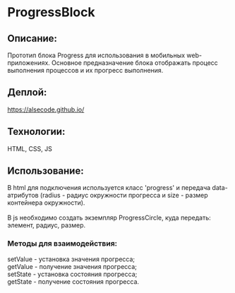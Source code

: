 ### <h1>ProgressBlock</h1>

### <h2>Описание:</h2>
Прототип блока Progress для использования в мобильных web-приложениях. Основное предназначение блока отображать процесс выполнения процессов и их прогресс выполнения.
<br>

### <h2>Деплой:</h2>
https://alsecode.github.io/

### <h2>Технологии:</h2>
HTML, CSS, JS

### <h2>Использование:</h2>
В html для подключения используется класс 'progress' и передача data-атрибутов (radius - радиус окружности прогресса и size - размер контейнера окружности).
<br>
<br>
В js необходимо создать экземпляр ProgressCircle, куда передать: элемент, радиус, размер.
<br>
<h3>Методы для взаимодействия:</h3>
setValue - установка значения прогресса;
<br>
getValue - получение значения прогресса;
<br>
setState - установка состояния прогресса;
<br>
getState - получение состояния прогресса.
